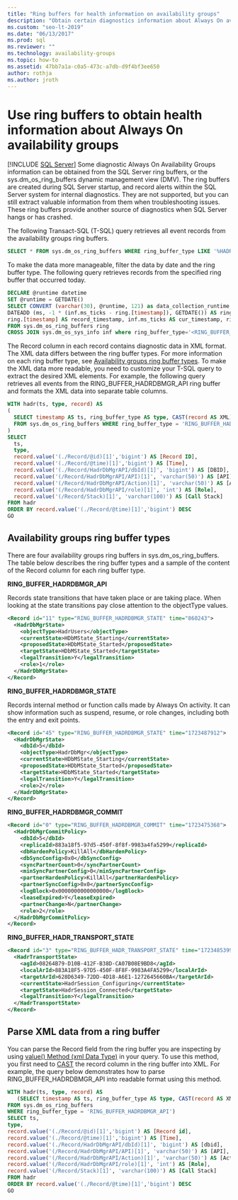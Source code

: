 ```yaml
---
title: "Ring buffers for health information on availability groups"
description: "Obtain certain diagnostics information about Always On availability groups using the SQL Server ring buffers."
ms.custom: "seo-lt-2019"
ms.date: "06/13/2017"
ms.prod: sql
ms.reviewer: ""
ms.technology: availability-groups
ms.topic: how-to
ms.assetid: 47bb7a1a-c0a5-473c-a7db-d9f4bf3ee650
author: rothja
ms.author: jroth
---
```

# Use ring buffers to obtain health information about Always On availability groups
[!INCLUDE [SQL Server](../../../includes/applies-to-version/sqlserver.md)]
  Some diagnostic Always On Availability Groups information can be obtained from the SQL Server ring buffers, or the sys.dm_os_ring_buffers dynamic management view (DMV). The ring buffers are created during SQL Server startup, and record alerts within the SQL Server system for internal diagnostics. They are not supported, but you can still extract valuable information from them when troubleshooting issues. These ring buffers provide another source of diagnostics when SQL Server hangs or has crashed.  
  
 The following Transact-SQL (T-SQL) query retrieves all event records from the availability groups ring buffers.  
  
```sql  
SELECT * FROM sys.dm_os_ring_buffers WHERE ring_buffer_type LIKE '%HADR%'  
```  
  
 To make the data more manageable, filter the data by date and the ring buffer type. The following query retrieves records from the specified ring buffer that occurred today.  
  
```sql  
DECLARE @runtime datetime  
SET @runtime = GETDATE()  
SELECT CONVERT (varchar(30), @runtime, 121) as data_collection_runtime,   
DATEADD (ms, -1 * (inf.ms_ticks - ring.[timestamp]), GETDATE()) AS ring_buffer_record_time,   
ring.[timestamp] AS record_timestamp, inf.ms_ticks AS cur_timestamp, ring.*   
FROM sys.dm_os_ring_buffers ring  
CROSS JOIN sys.dm_os_sys_info inf where ring_buffer_type='<RING_BUFFER_TYPE>'  
```  
  
 The Record column in each record contains diagnostic data in XML format. The XML data differs between the ring buffer types. For more information on each ring buffer type, see [Availability groups ring buffer types](#BKMK_RingBufferTypes). To make the XML data more readable, you need to customize your T-SQL query to extract the desired XML elements. For example, the following query retrieves all events from the RING_BUFFER_HADRDBMGR_API ring buffer and formats the XML data into separate table columns.  
  
```sql  
WITH hadr(ts, type, record) AS  
(  
  SELECT timestamp AS ts, ring_buffer_type AS type, CAST(record AS XML) AS record   
  FROM sys.dm_os_ring_buffers WHERE ring_buffer_type = 'RING_BUFFER_HADRDBMGR_API'  
)  
SELECT   
  ts,  
  type,  
  record.value('(./Record/@id)[1]','bigint') AS [Record ID],  
  record.value('(./Record/@time)[1]','bigint') AS [Time],  
  record.value('(./Record/HadrDbMgrAPI/dbId)[1]', 'bigint') AS [DBID],  
  record.value('(/Record/HadrDbMgrAPI/API)[1]', 'varchar(50)') AS [API],  
  record.value('(/Record/HadrDbMgrAPI/Action)[1]', 'varchar(50)') AS [Action],  
  record.value('(/Record/HadrDbMgrAPI/role)[1]', 'int') AS [Role],  
  record.value('(/Record/Stack)[1]', 'varchar(100)') AS [Call Stack]  
FROM hadr  
ORDER BY record.value('(./Record/@time)[1]','bigint') DESC  
GO  
```  
  
##  <a name="BKMK_RingBufferTypes"></a> Availability groups ring buffer types  
 There are four availability groups ring buffers in sys.dm_os_ring_buffers. The table below describes the ring buffer types and a sample of the content of the Record column for each ring buffer type.  
  
 **RING_BUFFER_HADRDBMGR_API**  
  
 Records state transitions that have taken place or are taking place. When looking at the state transitions pay close attention to the objectType values.  
  
```xml  
<Record id="11" type="RING_BUFFER_HADRDBMGR_STATE" time="860243">  
  <HadrDbMgrState>  
    <objectType>HadrUsers</objectType>  
    <currentState>HDbMState_Starting</currentState>  
    <proposedState>HDbMState_Started</proposedState>  
    <targetState>HDbMState_Started</targetState>  
    <legalTransition>Y</legalTransition>  
    <role>1</role>  
  </HadrDbMgrState>  
</Record>  
```  
  
 **RING_BUFFER_HADRDBMGR_STATE**  
  
 Records internal method or function calls made by Always On activity. It can show information such as suspend, resume, or role changes, including both the entry and exit points.  
  
```xml  
<Record id="45" type="RING_BUFFER_HADRDBMGR_STATE" time="1723487912">  
  <HadrDbMgrState>  
    <dbId>5</dbId>  
    <objectType>HadrDbMgr</objectType>  
    <currentState>HDbMState_Starting</currentState>  
    <proposedState>HDbMState_Started</proposedState>  
    <targetState>HDbMState_Started</targetState>  
    <legalTransition>Y</legalTransition>  
    <role>2</role>  
  </HadrDbMgrState>  
</Record>  
```  
  
 **RING_BUFFER_HADRDBMGR_COMMIT**  
  
```xml  
<Record id="0" type="RING_BUFFER_HADRDBMGR_COMMIT" time="1723475368">  
  <HadrDbMgrCommitPolicy>  
    <dbId>5</dbId>  
    <replicaId>883a18f5-97d5-450f-8f8f-9983a4fa5299</replicaId>  
    <dbHardenPolicy>KillAll</dbHardenPolicy>  
    <dbSyncConfig>0x0</dbSyncConfig>  
    <syncPartnerCount>0</syncPartnerCount>  
    <minSyncPartnerConfig>0</minSyncPartnerConfig>  
    <partnerHardenPolicy>KillAll</partnerHardenPolicy>  
    <partnerSyncConfig>0x0</partnerSyncConfig>  
    <logBlock>0x0000000000000000</logBlock>  
    <leaseExpired>Y</leaseExpired>  
    <partnerChange>N</partnerChange>  
    <role>2</role>  
  </HadrDbMgrCommitPolicy>  
</Record>  
```  
  
 **RING_BUFFER_HADR_TRANSPORT_STATE**  
  
```xml  
<Record id="3" type="RING_BUFFER_HADR_TRANSPORT_STATE" time="1723485399">  
  <HadrTransportState>  
    <agId>08264B79-D10B-412F-B38D-CA07B08E9BD8</agId>  
    <localArId>883A18F5-97D5-450F-8F8F-9983A4FA5299</localArId>  
    <targetArId>628D6349-72DD-4D18-A6E1-1272645660BA</targetArId>  
    <currentState>HadrSession_Configuring</currentState>  
    <targetState>HadrSession_Connected</targetState>  
    <legalTransition>Y</legalTransition>  
  </HadrTransportState>  
</Record>  
```  
  
## Parse XML data from a ring buffer  
 You can parse the Record field from the ring buffer you are inspecting by using [value&#40;&#41; Method &#40;xml Data Type&#41;](~/t-sql/xml/value-method-xml-data-type.md) in your query. To use this method, you first need to [CAST](~/t-sql/functions/cast-and-convert-transact-sql.md) the record column in the ring buffer into XML. For example, the query below demonstrates how to parse RING_BUFFER_HADRDBMGR_API into readable format using this method.  
  
```sql 
WITH hadr(ts, type, record) AS  
   (SELECT timestamp AS ts, ring_buffer_type AS type, CAST(record AS XML) AS record   
FROM sys.dm_os_ring_buffers   
WHERE ring_buffer_type = 'RING_BUFFER_HADRDBMGR_API')  
SELECT ts,  
type,  
record.value('(./Record/@id)[1]','bigint') AS [Record id],  
record.value('(./Record/@time)[1]','bigint') AS [Time],  
record.value('(./Record/HadrDbMgrAPI/dbId)[1]', 'bigint') AS [dbid],  
record.value('(/Record/HadrDbMgrAPI/API)[1]', 'varchar(50)') AS [API],  
record.value('(/Record/HadrDbMgrAPI/Action)[1]', 'varchar(50)') AS [Action],  
record.value('(/Record/HadrDbMgrAPI/role)[1]', 'int') AS [Role],  
record.value('(/Record/Stack)[1]', 'varchar(100)') AS [Call Stack]  
FROM hadr  
ORDER BY record.value('(./Record/@time)[1]','bigint') DESC  
GO  
```  
  
  
